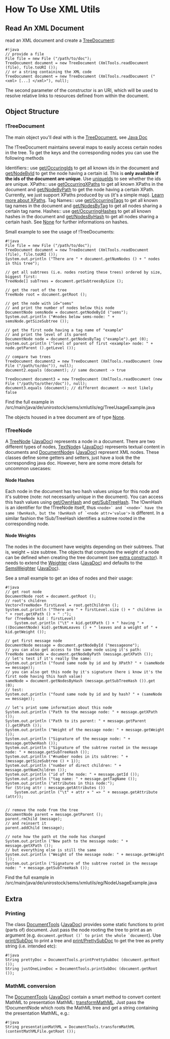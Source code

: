 How To Use XML Utils 
=====================
Read An XML Document 
---------------------
read an XML document and create a [TreeDocument](/src/main/java/de/unirostock/sems/xmlutils/ds//TreeDocument.java):
```
#!java
// provide a file
File file = new File ("/path/to/doc");
TreeDocument document = new TreeDocument (XmlTools.readDocument (file), file.toURI ());
// or a string containing the XML code
TreeDocument document = new TreeDocument (XmlTools.readDocument ("<xml> [...] </xml>"), null);
```
The second parameter of the constructor is an URI, which will be used to resolve relative links to resources defined from within the document.

Object Structure 
-----------------
### !TreeDocument 
The main object you'll deal with is the [TreeDocument](/src/main/java/de/unirostock/sems/xmlutils/ds//TreeDocument.java), see [Java Doc](http://jdoc.sems.uni-rostock.de/xmlutils/de/unirostock/sems/xmlutils/ds///TreeDocument.html)

The !TreeDocument maintains several maps to easily access certain nodes in the tree. To get the keys and the corresponding nodes you can use the following methods

 Identifiers::
   use [get/OccuringIds](http://jdoc.sems.uni-rostock.de/xmlutils/de/unirostock/sems/xmlutils/ds///TreeDocument.html//#getOccurringIds()) to get all known ids in the document and [get/NodeById](http://jdoc.sems.uni-rostock.de/xmlutils/de/unirostock/sems/xmlutils/ds///TreeDocument.html//#getNodeById(java.lang.String)) to get the node having a certain id. This is **only available if the ids of the document are unique**. Use [uniqueIds](http://jdoc.sems.uni-rostock.de/xmlutils/de/unirostock/sems/xmlutils/ds///TreeDocument.html//#uniqueIds()) to see whether the ids are unique.
 XPaths::
   use [getOccurringXPaths](http://jdoc.sems.uni-rostock.de/xmlutils/de/unirostock/sems/xmlutils/ds///TreeDocument.html//#getOccurringXPaths()) to get all known XPaths in the document and [get/NodeByPath](http://jdoc.sems.uni-rostock.de/xmlutils/de/unirostock/sems/xmlutils/ds///TreeDocument.html//#getNodeByPath(java.lang.String)) to get the node having a certain XPath. Currently, we just support XPaths produced by us (it's a simple map). [Learn more about XPaths](https://en.wikipedia.org/wiki/XPath).
 Tag Names::
   use [get/OccurringTags](http://jdoc.sems.uni-rostock.de/xmlutils/de/unirostock/sems/xmlutils/ds///TreeDocument.html//#getOccurringTags()) to get all known tag names in the document and [get/NodesByTag](http://jdoc.sems.uni-rostock.de/xmlutils/de/unirostock/sems/xmlutils/ds///TreeDocument.html//#getNodesByTag(java.lang.String)) to get all nodes sharing a certain tag name.
 Hashes::
   use [get/OccurringHashes](http://jdoc.sems.uni-rostock.de/xmlutils/de/unirostock/sems/xmlutils/ds///TreeDocument.html//#getOccurringHashes()) to get all known hashes in the document and [get/NodesByHash](http://jdoc.sems.uni-rostock.de/xmlutils/de/unirostock/sems/xmlutils/ds///TreeDocument.html//#getNodesByHash(java.lang.String)) to get all nodes sharing a certain hash. See [None](#//NodeHashes) for further informations on hashes.

Small example to see the usage of !TreeDocuments:

```
#!java
File file = new File ("/path/to/doc");
TreeDocument document = new TreeDocument (XmlTools.readDocument (file), file.toURI ());
System.out.println ("There are " + document.getNumNodes () + " nodes in this tree");

// get all subtrees (i.e. nodes rooting these trees) ordered by size, biggest first:
TreeNode[] subTrees = document.getSubtreesBySize ();

// get the root of the tree
TreeNode root = document.getRoot ();

// get the node with id="sems"
// and print the number of nodes below this node
DocumentNode semsNode = document.getNodeById ("sems");
System.out.println ("#nodes below sems-node: " + semsNode.getSizeSubtree ());

// get the first node having a tag name of "example"
// and print the level of its parent
DocumentNode node = document.getNodesByTag ("example").get (0);
System.out.println ("level of parent of first <example> node: " + node.getParent ().getLevel ());

// compare two trees
TreeDocument document2 = new TreeDocument (XmlTools.readDocument (new File ("/path/to/doc")), null);
document2.equals (document); // same document -> true

TreeDocument document3 = new TreeDocument (XmlTools.readDocument (new File ("/path/to/other/doc")), null);
document3.equals (document); // different document -> most likely false

```

Find the full example in /src/main/java/de/unirostock/sems/xmlutils/eg/TreeUsageExample.java 

The objects housed in a tree document are of type [None](#//TreeNode).

### !TreeNode 
A [TreeNode](/src/main/java/de/unirostock/sems/xmlutils/ds//TreeNode.java) ([JavaDoc](http://jdoc.sems.uni-rostock.de/xmlutils/de/unirostock/sems/xmlutils/ds///TreeNode.html)) represents a node in a document. There are two different types of nodes, [TextNode](https://sems.uni-rostock.de/trac/xmlutils/browser/src/main/java/de/unirostock/sems/xmlutils/ds///TextNode.java)s ([JavaDoc](http://jdoc.sems.uni-rostock.de/xmlutils/de/unirostock/sems/xmlutils/ds///TextNode.html)) represents textual content in documents and [DocumentNode](/src/main/java/de/unirostock/sems/xmlutils/ds//DocumentNode.java)s ([JavaDoc](http://jdoc.sems.uni-rostock.de/xmlutils/de/unirostock/sems/xmlutils/ds///DocumentNode.html)) represent XML nodes. These classes define some getters and setters, just have a look the the corresponding java doc. However, here are some more details for uncommon usecases:

#### Node Hashes 
Each node in the document has two hash values unique for this node and it's subtree (note: not necessarily unique in the document). You can access this hash values using [get/OwnHash](http://jdoc.sems.uni-rostock.de/xmlutils/de/unirostock/sems/xmlutils/ds///TreeNode.html//#getOwnHash()) and [get/SubTreeHash](http://jdoc.sems.uni-rostock.de/xmlutils/de/unirostock/sems/xmlutils/ds///TreeNode.html//#getSubTreeHash()). The !OwnHash is an identifier for the !TreeNode itself, thus ```<node>` and `<node>` have the same !OwnHash, but the !OwnHash of `<node attr='value'>``` is different. In a similar fashion the !Sub/TreeHash identifies a subtree rooted in the corresponding node.

#### Node Weights 
The nodes in the document have weights depending on their subtrees. That is, weight ~ size subtree.
The objects that computes the weight of a node can be defined when creating the tree document (see [extra constructor](http://jdoc.sems.uni-rostock.de/xmlutils/de/unirostock/sems/xmlutils/ds///TreeDocument.html/#/TreeDocument(org.w3c.dom.Document,%20de.unirostock.sems.xmlutils.alg.Weighter,%20java.net.URI))). It needs to extend the [Weighter](/src/main/java/de/unirostock/sems/xmlutils/alg/Weighter.java) class ([JavaDoc](http://jdoc.sems.uni-rostock.de/xmlutils/de/unirostock/sems/xmlutils/alg/Weighter.html)) and defaults to the [SemsWeighter](/src/main/java/de/unirostock/sems/xmlutils/alg//SemsWeighter.java) ([JavaDoc](http://jdoc.sems.uni-rostock.de/xmlutils/de/unirostock/sems/xmlutils/alg///SemsWeighter.html)).

See a small example to get an idea of nodes and their usage:
```
#!java
// get root node
DocumentNode root = document.getRoot ();
// root's children
Vector<TreeNode> firstLevel = root.getChildren ();
System.out.println ("There are " + firstLevel.size () + " children in " + root.getXPath () + " :");
for (TreeNode kid : firstLevel)
	System.out.println ("\t" + kid.getXPath () + " having " + ((DocumentNode) kid).getNumLeaves () + " leaves and a weight of " + kid.getWeight ());

// get first message node
DocumentNode message = document.getNodeById ("messageone");
// you can also get access to the same node using it's path:
TreeNode sameNode = document.getNodeByPath (message.getXPath ());
// let's test if it's really the same:
System.out.println ("found same node by id and by XPath? " + (sameNode == message));
// you can also get this node by it's signature (here i know it's the first node having this hash value)
sameNode = document.getNodesByHash (message.getSubTreeHash ()).get (0);
// test:
System.out.println ("found same node by id and by hash? " + (sameNode == message));

// let's print some information about this node
System.out.println ("Path to the message node: " + message.getXPath ());
System.out.println ("Path to its parent: " + message.getParent ().getXPath ());
System.out.println ("Weight of the message node: " + message.getWeight ());
System.out.println ("Signature of the message node: " + message.getOwnHash ());
System.out.println ("Signature of the subtree rooted in the message node: " + message.getSubTreeHash ());
System.out.println ("#number nodes in its subtree: " + (message.getSizeSubtree () + 1));
System.out.println ("number of direct children: " + message.getNumChildren ());
System.out.println ("id of the node: " + message.getId ());
System.out.println ("tag name: " + message.getTagName ());
System.out.println ("attributes in this node:");
for (String attr : message.getAttributes ())
	System.out.println ("\t" + attr + " => " + message.getAttribute (attr));


// remove the node from the tree
DocumentNode parent = message.getParent ();
parent.rmChild (message);
// and reinsert it
parent.addChild (message);

// note how the path ot the node has changed
System.out.println ("New path to the message node: " + message.getXPath ());
// but everything else is still the same
System.out.println ("Weight of the message node: " + message.getWeight ());
System.out.println ("Signature of the subtree rooted in the message node: " + message.getSubTreeHash ());
```
Find the full example in /src/main/java/de/unirostock/sems/xmlutils/eg/NodeUsageExample.java 

Extra 
------
### Printing 
The class [DocumentTools](/src/main/java/de/unirostock/sems/xmlutils/tools//DocumentTools.java) ([JavaDoc](http://jdoc.sems.uni-rostock.de/xmlutils/de/unirostock/sems/xmlutils/tools///DocumentTools.html)) provides some static functions to print (parts of) document. Just pass the node rooting the tree to print as an argument (e.g. ```document.getRoot ()` to print the whole `document```). Use [print/SubDoc](http://jdoc.sems.uni-rostock.de/xmlutils/de/unirostock/sems/xmlutils/tools///DocumentTools.html//#printSubDoc(de.unirostock.sems.xmlutils.ds.//DocumentNode)) to print a tree and [print/PrettySubDoc](http://jdoc.sems.uni-rostock.de/xmlutils/de/unirostock/sems/xmlutils/tools///DocumentTools.html//#printPrettySubDoc(de.unirostock.sems.xmlutils.ds.//DocumentNode)) to get the tree as pretty string (i.e. intended etc):

```
#!java
String prettyDoc = DocumentTools.printPrettySubDoc (document.getRoot ());
String justOneLineDoc = DocumentTools.printSubDoc (document.getRoot ());
```

### MathML conversion 
The [DocumentTools](/src/main/java/de/unirostock/sems/xmlutils/tools//DocumentTools.java) ([JavaDoc](http://jdoc.sems.uni-rostock.de/xmlutils/de/unirostock/sems/xmlutils/tools///DocumentTools.html)) contain a smart method to convert content MathML to presentation MathML: [transformMathML](http://jdoc.sems.uni-rostock.de/xmlutils/de/unirostock/sems/xmlutils/tools///DocumentTools.html//#transformMathML(de.unirostock.sems.xmlutils.ds.//DocumentNode)). Just pass the !DocumentNode which roots the MathML tree and get a string containing the presentation MathML, e.g.:

```
#!java
String presentationMathML = DocumentTools.transformMathML (contentMathMLFile.getRoot ());
```